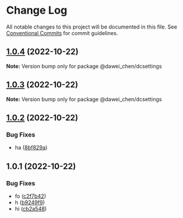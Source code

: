 # Change Log

All notable changes to this project will be documented in this file.
See [Conventional Commits](https://conventionalcommits.org) for commit guidelines.

## [1.0.4](https://github.com/davych/lerna-case/compare/@dawei_chen/dcsettings@1.0.3...@dawei_chen/dcsettings@1.0.4) (2022-10-22)

**Note:** Version bump only for package @dawei_chen/dcsettings





## [1.0.3](https://github.com/davych/lerna-case/compare/@dawei_chen/dcsettings@1.0.2...@dawei_chen/dcsettings@1.0.3) (2022-10-22)

**Note:** Version bump only for package @dawei_chen/dcsettings





## [1.0.2](https://github.com/davych/lerna-case/compare/@dawei_chen/dcsettings@1.0.1...@dawei_chen/dcsettings@1.0.2) (2022-10-22)


### Bug Fixes

* ha ([8bf829a](https://github.com/davych/lerna-case/commit/8bf829aa85de7213f6b645f84345818441cf1f27))





## 1.0.1 (2022-10-22)


### Bug Fixes

* fo ([c2f7b42](https://github.com/davych/lerna-case/commit/c2f7b423bdf56292ff7b871269c67f252c0c5c8e))
* h ([b9249f9](https://github.com/davych/lerna-case/commit/b9249f9b9a93f77a3014e660cdf69d3460e4b297))
* hi ([cb2a548](https://github.com/davych/lerna-case/commit/cb2a54815bc4a8f8bea67a8ace4ea3a84ddcd73e))
